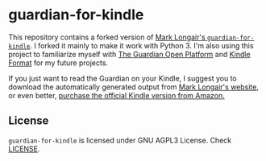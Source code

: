 # guardian-for-kindle

This repository contains a forked version of [Mark Longair's `guardian-for-kindle`](https://github.com/mhl/guardian-for-kindle). I forked it mainly to make it work with Python 3. I'm also using this project to familiarize myself with [The Guardian Open Platform](http://open-platform.theguardian.com) and [Kindle Format](https://www.amazon.com/gp/feature.html?docId=1000729511) for my future projects.

If you just want to read the Guardian on your Kindle, I suggest you to download the automatically generated output from [Mark Longair's website](http://mythic-beasts.com/~mark/random/guardian-for-kindle/), or even better, [purchase the official Kindle version from Amazon.](https://www.amazon.com/The-Guardian-and-the-Observer/dp/B004MME3M8)

## License

`guardian-for-kindle` is licensed under GNU AGPL3 License. Check [LICENSE](LICENSE).
